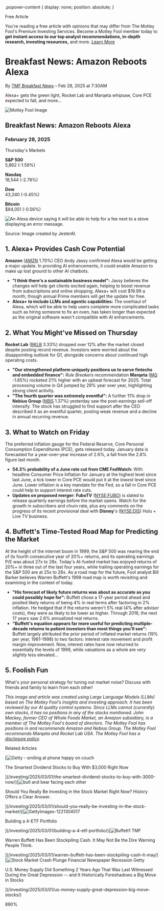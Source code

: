 .popover-content { display: none; position: absolute; }

Free Article[](#)

You're reading a free article with opinions that may differ from The Motley Fool's Premium Investing Services. Become a Motley Fool member today to **get instant access to our top analyst recommendations, in-depth research, investing resources,** and more. [Learn More](https://www.fool.com/mms/mark/op-free-tbox-art)

Breakfast News: Amazon Reboots Alexa
====================================

By [TMF Breakfast News](/author/20642/) – Feb 28, 2025 at 7:30AM

Alexa+ gets the green light, Rocket Lab and Marqeta whipsaw, Core PCE expected to fall, and more...

![Motley Fool Image](https://m.foolcdn.com/media/dubs/images/email-header-breakfast-news.max-800x600.png)

Breakfast News: Amazon Reboots Alexa
------------------------------------

### February 28, 2025

Thursday's Markets

**S&P 500**  
5,862 (-1.59%)

**Nasdaq**  
18,544 (-2.78%)

**Dow**  
43,240 (-0.45%)

**Bitcoin**  
$84,051 (-0.56%)

![An Alexa device saying it will be able to help for a fee next to a stove displaying an error message.](https://braze-images.com/appboy/communication/assets/image_assets/images/67c19c4466f8f900637e0053/original.png?1740741699)

Source: Image created by JesterAI.

1\. Alexa+ Provides Cash Cow Potential
--------------------------------------

**Amazon** ([AMZN](/quote/nasdaq/amzn/) 1.70%) CEO Andy Jassy confirmed Alexa would be getting a major update. In providing AI enhancements, it could enable Amazon to make up lost ground to other AI chatbots.

*   **"I think there's a sustainable business model":** Jassy believes the changes will help get clients excited again, helping to boost revenue from subscriptions and online shopping. Alexa+ will cost $19.99 a month, though annual Prime members will get the update for free.
*   **Alexa+ to include LLMs and agentic capabilities:** The overhaul of Alexa, which will be able to help users complete more complicated tasks such as hiring someone to fix an oven, has taken longer than expected as the original software wasn't compatible with AI enhancements.

2\. What You Might've Missed on Thursday
----------------------------------------

**Rocket Lab** ([RKLB](/quote/nasdaq/rklb/) 3.33%) dropped over 12% after the market closed despite posting record revenue. Investors were worried about the disappointing outlook for Q1, alongside concerns about continued high operating costs.

*   **"Our strengthened platform uniquely positions us to serve fintechs and embedded finance":** _Rule Breakers_ recommendation **Marqeta** ([MQ](/quote/nasdaq/mq/) -1.65%) rocketed 21% higher with an upbeat forecast for 2025. Total processing volume in Q4 jumped by 29% year over year, highlighting strong client activity.
*   **"The fourth quarter was extremely eventful":** A further 11% drop in **Nebius Group** ([NBIS](/quote/nasdaq/nbis/) 1.37%) yesterday saw the post-earnings sell-off intensify. The stock has struggled to find support after the CEO described it as an eventful quarter, posting weak revenue and a decline in annual recurring revenue.

3\. What to Watch on Friday
---------------------------

The preferred inflation gauge for the Federal Reserve, Core Personal Consumption Expenditures (PCE), gets released today. January data is forecasted for a year-over-year increase of 2.6%, a fall from the 2.8% figure last month.

*   **54.3% probability of a June rate cut from CME FedWatch:** With headline Consumer Price Inflation for January at the highest level since last June, a tick lower in Core PCE would put it at the _lowest_ level since June. Lower inflation is a key mandate for the Fed, so a fall in Core PCE could help to support interest rate cuts.
*   **Updates on proposed merger:** **FuboTV** ([NYSE:FUBO](https://www.fool.com/quote/nyse/fubo/?lid=khn7jnfu0lyy)) is slated to release quarterly earnings before the market opens. Watch for the growth in subscribers and churn rate, plus any comments on the progress of its recent provisional deal with **Disney**'s ([NYSE:DIS](https://www.fool.com/quote/nyse/dis/?lid=72dkgogpathv)) Hulu + Live TV business.

4\. Buffett's Time-Tested Road Map for Predicting the Market
------------------------------------------------------------

At the height of the internet boom in 1999, the S&P 500 was nearing the end of its fourth consecutive year of 20%+ returns, and its operating earnings P/E was about 27x to 28x. Today's AI-fueled market has enjoyed returns of 20%+ in three out of the last four years, while trailing operating earnings for the S&P 500 are at 25x to 26x. As a road map for the future, Fool analyst Bill Barker believes Warren Buffett's 1999 road map is worth revisiting and examining in the context of today.

*   **"His forecast of likely future returns was about as accurate as you could possibly hope for":** Buffett chose a 17-year period ahead and posited likely returns of being 4% in real terms after factoring in 2% inflation. He hedged that if the returns weren't 5% real (4% after advisor costs), they were as likely to be lower as higher. Through 2016, the next 17 years saw 2.6% annualized real returns.
*   **"Buffett's equation appears far more useful for predicting multiple-decade returns to patient investors than most things you'll see":** Buffett largely attributed the prior period of inflated market returns (19% per year, 1981-1998) to two factors: interest rate movement and profit margin improvement. Now, interest rates have now returned to essentially the levels of 1999, while valuations as a whole are _very slightly_ less elevated...

5\. Foolish Fun
---------------

What's your personal strategy for tuning out market noise? Discuss with friends and family to learn from each other!

_This image and article was created using Large Language Models (LLMs) based on The Motley Fool's insights and investing approach. It has been reviewed by our AI quality control systems. Since LLMs cannot (currently) own stocks, it has no positions in any of the stocks mentioned._ _John Mackey, former CEO of Whole Foods Market, an Amazon subsidiary, is a member of The Motley Fool's board of directors. The Motley Fool has positions in and recommends Amazon and Nebius Group. The Motley Fool recommends Marqeta and Rocket Lab USA. The Motley Fool has a [disclosure policy](https://www.fool.com/legal/fool-disclosure-policy/)._

Related Articles

[![Getty - smiling at phone happy on couch](https://g.foolcdn.com/image/?url=https%3A%2F%2Fg.foolcdn.com%2Feditorial%2Fimages%2F809187%2Fgetty-smiling-at-phone-happy-on-couch.jpg&op=resize&w=92&h=52)

The Smartest Dividend Stocks to Buy With $3,000 Right Now

](/investing/2025/03/01/the-smartest-dividend-stocks-to-buy-with-3000-now/)[![bull and bear facing each other](https://g.foolcdn.com/image/?url=https%3A%2F%2Fg.foolcdn.com%2Feditorial%2Fimages%2F809202%2Fbull-and-bear-facing-each-other.jpg&op=resize&w=92&h=52)

Should You Really Be Investing in the Stock Market Right Now? History Offers a Clear Answer.

](/investing/2025/03/01/should-you-really-be-investing-in-the-stock-market/)[![GettyImages-1221304517](https://g.foolcdn.com/image/?url=https%3A%2F%2Fg.foolcdn.com%2Feditorial%2Fimages%2F809551%2Fgettyimages-1221304517.jpg&op=resize&w=92&h=52)

Building a 4-ETF Portfolio

](/investing/2025/03/01/building-a-4-etf-portfolio/)[![Buffett1 TMF](https://g.foolcdn.com/image/?url=https%3A%2F%2Fg.foolcdn.com%2Feditorial%2Fimages%2F808764%2Fbuffett1-tmf.jpg&op=resize&w=92&h=52)

Warren Buffett Has Been Stockpiling Cash. It May Not Be the Dire Warning People Think.

](/investing/2025/03/01/warren-buffett-has-been-stockpiling-cash-it-may/)[![Stock Market Crash Plunge Financial Newspaper Recession Getty](https://g.foolcdn.com/image/?url=https%3A%2F%2Fg.foolcdn.com%2Feditorial%2Fimages%2F809217%2Fstock-market-crash-plunge-financial-newspaper-recession-getty.jpg&op=resize&w=92&h=52)

U.S. Money Supply Did Something 2 Years Ago That Was Last Witnessed During the Great Depression -- and It Historically Foreshadows a Big Move in Stocks

](/investing/2025/03/01/us-money-supply-great-depression-big-move-stocks/)

890%